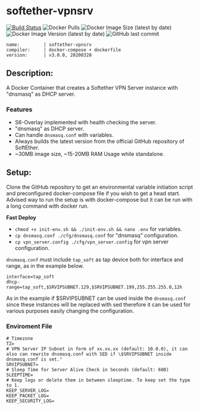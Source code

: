# softether-vpnsrv

[![Build Status](https://cd.ev.kilic.dev/api/badges/cenk1cenk2/softether-vpnsrv/status.svg)](https://cd.ev.kilic.dev/cenk1cenk2/softether-vpnsrv)
![Docker Pulls](https://img.shields.io/docker/pulls/cenk1cenk2/softether-vpnsrv)
![Docker Image Size (latest by date)](https://img.shields.io/docker/image-size/cenk1cenk2/softether-vpnsrv)
![Docker Image Version (latest by date)](https://img.shields.io/docker/v/cenk1cenk2/softether-vpnsrv)
![GitHub last commit](https://img.shields.io/github/last-commit/cenk1cenk2/softether-vpnsrv)

```
name:         | softether-vpnsrv
compiler:     | docker-compose + dockerfile
version:      | v3.0.0, 20200328
```

## Description:

A Docker Container that creates a Softether VPN Server instance with "dnsmasq" as DHCP server.

### Features
* S6-Overlay implemented with health checking the server.
* "dnsmasq" as DHCP server.
* Can handle `dnsmasq.conf` with variables.
* Always builds the latest version from the official GitHub repository of SoftEther.
* ~30MB image size, ~15-20MB RAM Usage while standalone.

## Setup:

Clone the GitHub repository to get an environmental variable initiation script and preconfigured docker-compose file if you wish to get a head start. Advised way to run the setup is with docker-compose but it can be run with a long command with docker run.

**Fast Deploy**
* `chmod +x init-env.sh && ./init-env.sh && nano .env` for variables.
* `cp dnsmasq.conf ./cfg/dnsmasq.conf` for "dnsmasq" configuration.
* `cp vpn_server.config ./cfg/vpn_server.config` for vpn server configuration.

`dnsmasq.conf` must include `tap_soft` as tap device both for interface and range, as in the example below.
```
interface=tap_soft
dhcp-range=tap_soft,$SRVIPSUBNET.129,$SRVIPSUBNET.199,255.255.255.0,12h
```

As in the example if $SRVIPSUBNET can be used inside the `dnsmasq.conf` since these instances will be replaced with sed therefore it can be used for various purposes easily changing the configuration.

### Enviroment File
```
# Timezone
TZ=
# VPN Server IP Subnet in form of xx.xx.xx (default: 10.0.0), it can also can rewrite dnsmasq.conf with SED if \$SRVIPSUBNET inside dnsmasq.conf is set."
SRVIPSUBNET=
# Sleep Time for Server Alive Check in Seconds (default: 600)
SLEEPTIME=
# Keep logs or delete them in between sleeptime. To keep set the type to 1.
KEEP_SERVER_LOG=
KEEP_PACKET_LOG=
KEEP_SECURITY_LOG=
```